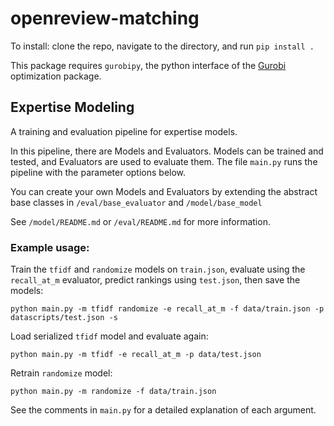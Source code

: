 # openreview-matching

To install: clone the repo, navigate to the directory, and run `pip install .`

This package requires `gurobipy`, the python interface of the [Gurobi](http://www.gurobi.com/) optimization package.

## Expertise Modeling

A training and evaluation pipeline for expertise models.

In this pipeline, there are Models and Evaluators. Models can be trained and tested, and
Evaluators are used to evaluate them. The file `main.py` runs the pipeline with the parameter options below.

You can create your own Models and Evaluators by extending the abstract base classes
in `/eval/base_evaluator` and `/model/base_model`

See `/model/README.md` or `/eval/README.md` for more information.

### Example usage:

Train the `tfidf` and `randomize` models on `train.json`, evaluate using the `recall_at_m` evaluator,
predict rankings using `test.json`, then save the models:

`python main.py -m tfidf randomize -e recall_at_m -f data/train.json -p datascripts/test.json -s`

Load serialized `tfidf` model and evaluate again:

`python main.py -m tfidf -e recall_at_m -p data/test.json`

Retrain `randomize` model:

`python main.py -m randomize -f data/train.json`

See the comments in `main.py` for a detailed explanation of each argument.
